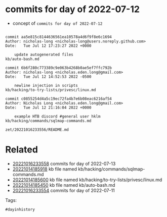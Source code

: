 # commits for day of 2022-07-12

- concept of `commits for day of 2022-07-12`

```

commit aa5e815c8144636561ea10578a4d6f9f8e6c1694
Author: nicholas-long <nicholas-long@users.noreply.github.com>
Date:   Tue Jul 12 17:23:27 2022 +0000

    update autogenerated files
kb/auto-bash.md

commit 6b6f280c773389c9e063b4268b0ae5ef7ffc792b
Author: nicholas-long <nicholas.eden.long@gmail.com>
Date:   Tue Jul 12 14:52:53 2022 -0500

    newline injection in scripts
kb/hacking/to-try-lists/privesc/linux.md

commit c0855254d4a5c19ec72fa4b7e6b08eac6216af54
Author: Nicholas Long <nicholas.eden.long@gmail.com>
Date:   Tue Jul 12 21:16:04 2022 +0000

    example HTB discord #general user hklm
kb/hacking/commands/sqlmap-commands.md
```

` zet/20221016233556/README.md `

# Related

- [20221016233558](/zet/20221016233558/README.md) commits for day of 2022-07-13
- [20221014185918](/zet/20221014185918/README.md) kb file named kb/hacking/commands/sqlmap-commands.md
- [20221014185600](/zet/20221014185600/README.md) kb file named kb/hacking/to-try-lists/privesc/linux.md
- [20221014185450](/zet/20221014185450/README.md) kb file named kb/auto-bash.md
- [20221016233554](/zet/20221016233554/README.md) commits for day of 2022-07-11

Tags:

    #dayinhistory
